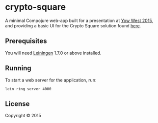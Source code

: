 # crypto-square

A minimal Compojure web-app built for a presentation at [Yow West 2015][1], and providing a basic UI for the Crypto Square solution found [here][3].

[3]: http://garajeando.blogspot.com.au/2015/05/exercism-crypto-square-in-clojure.html

[1]: https://a.confui.com/-LsHgG00I

## Prerequisites

You will need [Leiningen][2] 1.7.0 or above installed.

[2]: https://github.com/technomancy/leiningen

## Running

To start a web server for the application, run:

    lein ring server 4000

## License

Copyright © 2015
